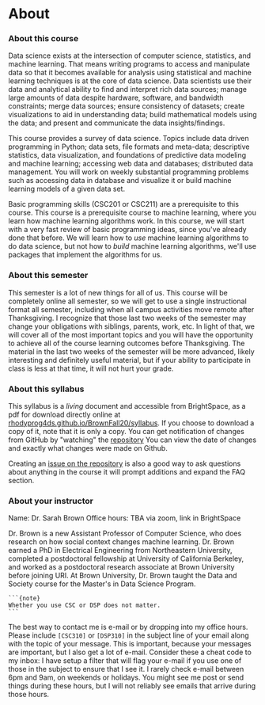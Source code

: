# About

### About this course

Data science exists at the intersection of computer science, statistics, and machine
learning. That means writing programs to access and manipulate data so that it becomes
available for analysis using statistical and machine learning techniques is at the core of
data science. Data scientists use their data and analytical ability to find and interpret rich
data sources; manage large amounts of data despite hardware, software, and bandwidth
constraints; merge data sources; ensure consistency of datasets; create visualizations to
aid in understanding data; build mathematical models using the data; and present and
communicate the data insights/findings.

This course provides a survey of data science. Topics include data driven programming
in Python; data sets, file formats and meta-data; descriptive statistics, data visualization,
and foundations of predictive data modeling and machine learning; accessing web data
and databases; distributed data management. You will work on weekly substantial
programming problems such as accessing data in database and visualize it or build
machine learning models of a given data set.


Basic programming skills (CSC201 or CSC211) are a prerequisite to this course. This course is a prerequisite course to machine learning, where you learn how machine learning algorithms work. In this course, we will start with a very fast review of basic programming ideas, since you've already done that before. We will learn how to *use* machine learning algorithms to do data science, but not how to *build* machine learning algorithms, we'll use packages that implement the algorithms for us.

### About this semester

This semester is a lot of new things for all of us. This course will be completely online all semester, so we will get to use a single instructional format all semester, including when all campus activities move remote after Thanksgiving. I recognize that those last two weeks of the semester may change your obligations with siblings, parents, work, etc. In light of that, we will cover all of the most important topics and you will have the opportunity to achieve all of the course learning outcomes before Thanksgiving. The material in the last two weeks of the semester will be more advanced, likely interesting and definitely useful material, but if your ability to participate in class is less at that time, it will not hurt your grade.
<!-- if after that break the change in circumstance allows you to focus less on coursework that will not hurt your grade. -->


### About this syllabus

This syllabus is a *living*  document and accessible from BrightSpace, as a pdf for download directly online at [rhodyprog4ds.github.io/BrownFall20/syllabus](https://rhodyprog4ds.github.io/BrownFall20/syllabus/). If you choose to download a copy of it, note that it is only a copy. You can get notification of changes from GitHub by "watching" the [repository](https://github.com/rhodyprog4ds/BrownFall20) You can view the date of changes and exactly what changes were made on Github.

Creating an [issue on the repository](https://github.com/rhodyprog4ds/BrownFall20/issues) is also a good way to ask questions about anything in the course it will prompt additions and expand the FAQ section. 


### About your instructor

Name: Dr. Sarah Brown
Office hours:  TBA via zoom, link in BrightSpace


Dr. Brown is a new Assistant Professor of Computer Science, who does research on how social context changes machine learning. Dr. Brown earned a PhD in Electrical Engineering from Northeastern University, completed a postdoctoral fellowship at University of California Berkeley, and worked as a postdoctoral research associate at Brown University before joining URI. At Brown University, Dr. Brown taught the Data and Society course for the Master's in Data Science Program.

````{margin}
```{note}
Whether you use CSC or DSP does not matter.  
```
````

The best way to contact me is e-mail or by dropping into my office hours. Please include `[CSC310]` or `[DSP310]` in the subject line of your email along with the topic of your message. This is important, because your messages are important, but I also get a lot of e-mail. Consider these a cheat code to my inbox: I have setup a filter that will flag your e-mail if you use one of those in the subject to ensure that I see it. I rarely check e-mail between 6pm and 9am, on weekends or holidays. You might see me post or send things during these hours, but I will not reliably see emails that arrive during those hours.  


<!-- ### About online interactions -->
